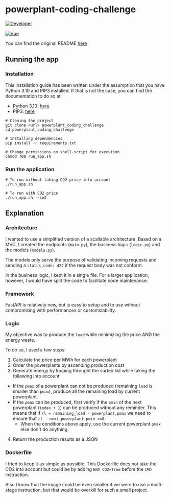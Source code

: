 # powerplant-coding-challenge

[![Developer](https://img.shields.io/badge/Developer-Maxime&nbsp;Wattez-informational?style=for-the-badge&logo=GitHub&logoColor=white)](https://github.com/Nootaku)

[![Vue](https://img.shields.io/badge/Framework-FastAPI-009688?style=for-the-badge&logo=FastAPI&logoColor=#009688)](https://vuejs.org/)

You can find the original README [here](documentation/README.md)

## Running the app

### Installation

This installation guide has been written under the assumption that you have Python 3.10 and PIP3 installed. If that is not the case, you can find the documentation to do so at:

- Python 3.10: [here](https://www.python.org/downloads/)
- PIP3: [here](https://pip.pypa.io/en/stable/)

```shell
# Cloning the project
git clone <url> powerplant_coding_challenge
cd powerplant_coding_challenge

# Installing dependencies
pip install -r requirements.txt

# Change permissions on shell-script for execution
chmod 700 run_app.sh
```

### Run the application

```shell
# To run without taking CO2 price into account
./run_app.sh

# To run with CO2 price
./run_app.sh --co2
```

## Explanation

### Architecture

I wanted to use a simplified version of a scallable architecture. Based on a MVC, I created the endpoints (`main.py`), the business logic (`logic.py`) and the models (`models.py`).

The models only serve the purpose of validating incoming requests and sending a `status_code: 422` if the request body was not conform.

In the business logic, I kept it in a single file. For a larger application, however, I would have split the code to facilitate code maintenance.

### Framework

FastAPI is relatively new, but is easy to setup and to use without compromising with performances or customizability.

### Logic

My objective was to produce the `load` while minimizing the price AND the energy waste.

To do so, I used a few steps:

1. Calculate the price per MWh for each powerplant
2. Order the powerplants by ascending production cost
3. Generate energy by looping throught the sorted list while taking the following into account:

- If the `pmax` of a powerplant can not be produced (remaining `load` is smaller than `pmax`), produce all the remaining load by current powerplant.
- If the `pmax` can be produced, first verify if the `pmin` of the next powerplant (`index + 1`) can be produced without any reminder. This means that if `rl = remaining_load - powerplant.pmax` we need to ensure that `rl - next_powerplant.pmin >=0`.
  - When the conditions above apply, use the current powerplant `pmax` else don't do anything.

4. Return the production results as a JSON

### Dockerfile

I tried to keep it as simple as possible.
This Dockerfile does not take the CO2 into account but could be by adding `ENV CO2=True` before the `CMD` instruction.

Also I know that the image could be even smaller if we were to use a multi-stage instruction, but that would be overkill for such a small project.
